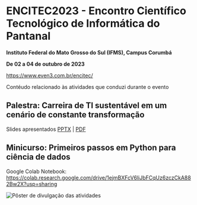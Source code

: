 # ENCITEC2023 - Encontro Científico Tecnológico de Informática do Pantanal

**Instituto Federal do Mato Grosso do Sul (IFMS), Campus Corumbá**

**De 02 a 04 de outubro de 2023**

https://www.even3.com.br/encitec/

Contéudo relacionado às atividades que conduzi durante o evento

## Palestra: Carreira de TI sustentável em um cenário de constante transformação
Slides apresentados [PPTX](https://github.com/Andreiwid/ENCITEC2023/blob/5d723e45e96f13f1b4ed4b546e51cb96f517fcdd/Carreira%20de%20TI%20sustent%C3%A1vel.pptx) | [PDF](https://github.com/Andreiwid/ENCITEC2023/blob/787d0b25ad2bb03b52312d7b1b6b9b05a891c770/Carreira%20de%20TI%20sustent%C3%A1vel.pdf)

## Minicurso: Primeiros passos em Python para ciência de dados
Google Colab Notebook: https://colab.research.google.com/drive/1ejmBXFcV6liJbFCqUz6zczCkA882Bw2X?usp=sharing

![Pôster de divulgação das atividades](https://github.com/Andreiwid/ENCITEC2023/assets/5705417/45038741-db4b-4c4f-b458-9e22615f739b)
